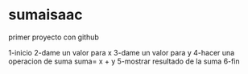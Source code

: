 # sumaisaac
primer proyecto con github

1-inicio
2-dame un valor para x
3-dame un valor para y
4-hacer una operacion de suma
    suma= x + y
5-mostrar resultado de la suma
6-fin